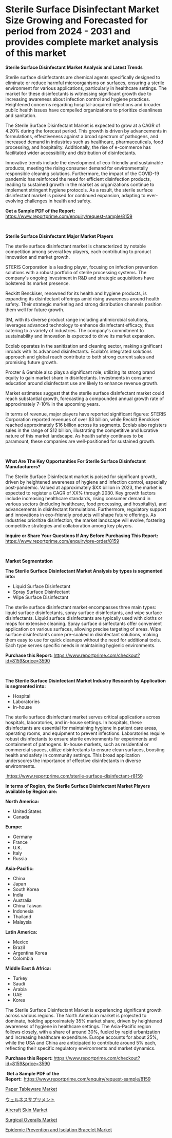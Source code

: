 <p><h1>Sterile Surface Disinfectant Market Size Growing and Forecasted for period from 2024 - 2031 and provides complete market analysis of this market</h1></p><p><strong>Sterile Surface Disinfectant Market Analysis and Latest Trends</strong></p>
<p><p>Sterile surface disinfectants are chemical agents specifically designed to eliminate or reduce harmful microorganisms on surfaces, ensuring a sterile environment for various applications, particularly in healthcare settings. The market for these disinfectants is witnessing significant growth due to increasing awareness about infection control and hygiene practices. Heightened concerns regarding hospital-acquired infections and broader public health issues have compelled organizations to prioritize cleanliness and sanitation.</p><p>The Sterile Surface Disinfectant Market is expected to grow at a CAGR of 4.20% during the forecast period. This growth is driven by advancements in formulations, effectiveness against a broad spectrum of pathogens, and increased demand in industries such as healthcare, pharmaceuticals, food processing, and hospitality. Additionally, the rise of e-commerce has facilitated wider accessibility and distribution of disinfectants. </p><p>Innovative trends include the development of eco-friendly and sustainable products, meeting the rising consumer demand for environmentally responsible cleaning solutions. Furthermore, the impact of the COVID-19 pandemic has reinforced the need for efficient disinfection products, leading to sustained growth in the market as organizations continue to implement stringent hygiene protocols. As a result, the sterile surface disinfectant market is poised for continued expansion, adapting to ever-evolving challenges in health and safety.</p></p>
<p><strong>Get a Sample PDF of the Report:&nbsp;</strong> <a href="https://www.reportprime.com/enquiry/request-sample/8159">https://www.reportprime.com/enquiry/request-sample/8159</a></p>
<p>&nbsp;</p>
<p><strong>Sterile Surface Disinfectant Major Market Players</strong></p>
<p><p>The sterile surface disinfectant market is characterized by notable competition among several key players, each contributing to product innovation and market growth. </p><p>STERIS Corporation is a leading player, focusing on infection prevention solutions with a robust portfolio of sterile processing systems. The company's ongoing investment in R&D and strategic acquisitions have bolstered its market presence. </p><p>Reckitt Benckiser, renowned for its health and hygiene products, is expanding its disinfectant offerings amid rising awareness around health safety. Their strategic marketing and strong distribution channels position them well for future growth.</p><p>3M, with its diverse product range including antimicrobial solutions, leverages advanced technology to enhance disinfectant efficacy, thus catering to a variety of industries. The company's commitment to sustainability and innovation is expected to drive its market expansion.</p><p>Ecolab operates in the sanitization and cleaning sector, making significant inroads with its advanced disinfectants. Ecolab's integrated solutions approach and global reach contribute to both strong current sales and promising future growth.</p><p>Procter & Gamble also plays a significant role, utilizing its strong brand equity to gain market share in disinfectants. Investments in consumer education around disinfectant use are likely to enhance revenue growth.</p><p>Market estimates suggest that the sterile surface disinfectant market could reach substantial growth, forecasting a compounded annual growth rate of approximately 7-10% in the upcoming years.</p><p>In terms of revenue, major players have reported significant figures: STERIS Corporation reported revenues of over $3 billion, while Reckitt Benckiser reached approximately $16 billion across its segments. Ecolab also registers sales in the range of $12 billion, illustrating the competitive and lucrative nature of this market landscape. As health safety continues to be paramount, these companies are well-positioned for sustained growth.</p></p>
<p>&nbsp;</p>
<p><strong>What Are The Key Opportunities For Sterile Surface Disinfectant Manufacturers?</strong></p>
<p><p>The Sterile Surface Disinfectant market is poised for significant growth, driven by heightened awareness of hygiene and infection control, especially post-pandemic. Valued at approximately $XX billion in 2023, the market is expected to register a CAGR of XX% through 2030. Key growth factors include increasing healthcare standards, rising consumer demand in various sectors (including healthcare, food processing, and hospitality), and advancements in disinfectant formulations. Furthermore, regulatory support and innovations in eco-friendly products will shape future offerings. As industries prioritize disinfection, the market landscape will evolve, fostering competitive strategies and collaboration among key players.</p></p>
<p><strong>Inquire or Share Your Questions If Any Before Purchasing This Report:</strong> <a href="https://www.reportprime.com/enquiry/pre-order/8159">https://www.reportprime.com/enquiry/pre-order/8159</a></p>
<p>&nbsp;</p>
<p><strong>Market Segmentation</strong></p>
<p><strong>The Sterile Surface Disinfectant Market Analysis by types is segmented into:</strong></p>
<p><ul><li>Liquid Surface Disinfectant</li><li>Spray Surface Disinfectant</li><li>Wipe Surface Disinfectant</li></ul></p>
<p><p>The sterile surface disinfectant market encompasses three main types: liquid surface disinfectants, spray surface disinfectants, and wipe surface disinfectants. Liquid surface disinfectants are typically used with cloths or mops for extensive cleaning. Spray surface disinfectants offer convenient application on various surfaces, allowing precise targeting of areas. Wipe surface disinfectants come pre-soaked in disinfectant solutions, making them easy to use for quick cleanups without the need for additional tools. Each type serves specific needs in maintaining hygienic environments.</p></p>
<p><strong>Purchase this Report:&nbsp;</strong><a href="https://www.reportprime.com/checkout?id=8159&price=3590">https://www.reportprime.com/checkout?id=8159&price=3590</a></p>
<p>&nbsp;</p>
<p><strong>The Sterile Surface Disinfectant Market Industry Research by Application is segmented into:</strong></p>
<p><ul><li>Hospital</li><li>Laboratories</li><li>In-house</li></ul></p>
<p><p>The sterile surface disinfectant market serves critical applications across hospitals, laboratories, and in-house settings. In hospitals, these disinfectants are essential for maintaining hygiene in patient care areas, operating rooms, and equipment to prevent infections. Laboratories require robust disinfectants to ensure sterile environments for experiments and containment of pathogens. In-house markets, such as residential or commercial spaces, utilize disinfectants to ensure clean surfaces, boosting health and safety in community settings. This broad application underscores the importance of effective disinfectants in diverse environments.</p></p>
<p><a href="https://www.reportprime.com/sterile-surface-disinfectant-r8159">&nbsp;https://www.reportprime.com/sterile-surface-disinfectant-r8159</a></p>
<p><strong>In terms of Region, the Sterile Surface Disinfectant Market Players available by Region are:</strong></p>
<p>
    <p> <strong> North America: </strong>
        <ul>
            <li>United States</li>
            <li>Canada</li>
        </ul>
        </p> 
    <p> <strong> Europe: </strong>
        <ul>
            <li>Germany</li>
            <li>France</li>
            <li>U.K.</li>
            <li>Italy</li>
            <li>Russia</li>
        </ul>
        </p> 
    <p> <strong> Asia-Pacific: </strong>
        <ul>
            <li>China</li>
            <li>Japan</li>
            <li>South Korea</li>
            <li>India</li>
            <li>Australia</li>
            <li>China Taiwan</li>
            <li>Indonesia</li>
            <li>Thailand</li>
            <li>Malaysia</li>
        </ul>
        </p> 
    <p> <strong> Latin America: </strong>
        <ul>
            <li>Mexico</li>
            <li>Brazil</li>
            <li>Argentina Korea</li>
            <li>Colombia</li>
        </ul>
        </p> 
    <p> <strong> Middle East & Africa: </strong>
        <ul>
            <li>Turkey</li>
            <li>Saudi</li>
            <li>Arabia</li>
            <li>UAE</li>
            <li>Korea</li>
        </ul>
    </p>
    </p>
<p><p>The Sterile Surface Disinfectant Market is experiencing significant growth across various regions. The North American market is projected to dominate, holding approximately 35% market share, driven by heightened awareness of hygiene in healthcare settings. The Asia-Pacific region follows closely, with a share of around 30%, fueled by rapid urbanization and increasing healthcare expenditure. Europe accounts for about 25%, while the USA and China are anticipated to contribute around 5% each, reflecting their specific regulatory environments and market dynamics.</p></p>
<p><strong>Purchase this Report: </strong><a href="https://www.reportprime.com/checkout?id=8159&price=3590">https://www.reportprime.com/checkout?id=8159&price=3590</a></p>
<p>&nbsp;<strong>Get a Sample PDF of the Report:&nbsp;&nbsp;</strong><a href="https://www.reportprime.com/enquiry/request-sample/8159">https://www.reportprime.com/enquiry/request-sample/8159</a></p>
<p><strong></strong></p>
<p><p><a href="https://issuu.com/reportprime-2/docs/paper-tableware-market-size-2030.pp_fc295cad412e45">Paper Tableware Market</a></p><p><a href="https://medium.com/@abigayleh7fr/wellness-supplements-market-%E3%81%AE%E3%82%B0%E3%83%AD%E3%83%BC%E3%83%90%E3%83%AB%E5%B8%82%E5%A0%B4%E6%A6%82%E8%A6%81%E3%81%AF-%E4%B8%96%E7%95%8C%E3%81%8A%E3%82%88%E3%81%B3%E4%B8%BB%E8%A6%81%E5%B8%82%E5%A0%B4%E3%81%AB%E3%81%8A%E3%81%91%E3%82%8B%E6%A5%AD%E7%95%8C%E3%81%AB%E5%BD%B1%E9%9F%BF%E3%82%92%E4%B8%8E%E3%81%88%E3%82%8B%E4%B8%BB%E8%A6%81%E3%81%AA%E3%83%88%E3%83%AC%E3%83%B3%E3%83%89%E3%81%AB%E3%81%A4%E3%81%84%E3%81%A6-%E7%8B%AC%E8%87%AA%E3%81%AE%E8%A6%96%E7%82%B9%E3%82%92%E6%8F%90%E4%BE%9B%E3%81%97%E3%81%BE%E3%81%99-177c99effef8">ウェルネスサプリメント</a></p><p><a href="https://www.linkedin.com/pulse/global-aircraft-skin-market-trends-innovations-forward-looking-zboxe?trackingId=2Pd%2FIlNCQ3aYFe8eBJHdtA%3D%3D">Aircraft Skin Market</a></p><p><a href="https://github.com/WashimHussain441/Market-Research-Report-List-1/blob/main/surgical-overalls-market.md">Surgical Overalls Market</a></p><p><a href="https://medium.com/@charles.fisher4346/epidemic-prevention-and-isolation-bracelet-market-report-by-product-type-bracelet-with-temperature-456bf7b76545">Epidemic Prevention and Isolation Bracelet Market</a></p></p>
